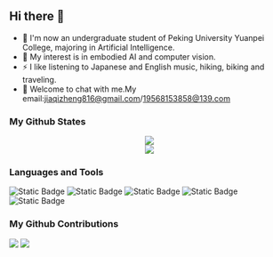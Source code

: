 ## Hi there 👋

- 🔭 I'm now an undergraduate student of Peking University Yuanpei College, majoring in Artificial Intelligence.
- 🌱 My interest is in embodied AI and computer vision.
- ⚡ I like listening to Japanese and English music, hiking, biking and traveling.
- 💬 Welcome to chat with me.My email:jiaqizheng816@gmail.com/19568153858@139.com

### My Github States

<div align="center">
  <img src="https://github-readme-stats.vercel.app/api?username=missswiftie&show_icons=true&theme=cobalt" /> 
</div>

<div align="center">
  <img src="https://github-readme-stats.vercel.app/api/top-langs/?username=Cwd295645351&layout=compact&langs_count=6&text_color=000&icon_color=fff&theme=graywhite" />
</div>

### Languages and Tools

<span > 
  <img alt="Static Badge" src="https://img.shields.io/badge/Visual_Studio_Code-007ACC?style=flat-square&logo=Visual-Studio-Code&logoColor=white"> 
  <img alt="Static Badge" src="https://img.shields.io/badge/Git-F05032?style=flat-square&logo=Git&logoColor=white">
  <img alt="Static Badge" src="https://img.shields.io/badge/python-%26logo%3DGit%26logoColor%3Dwhite">
  <img alt="Static Badge" src="https://img.shields.io/badge/AI-blue">
  <img alt="Static Badge" src="https://img.shields.io/badge/Embodied-AI-purple">
</span>

### My Github Contributions

<img src="https://ghchart.rshah.org/github-username" />

<img src="https://github-readme-activity-graph.vercel.app/graph?username=Ashutosh00710" />


